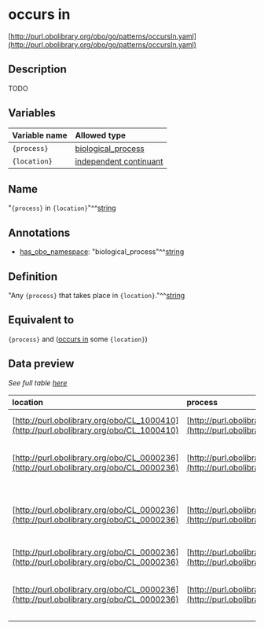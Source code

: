 # occurs in

[http://purl.obolibrary.org/obo/go/patterns/occursIn.yaml](http://purl.obolibrary.org/obo/go/patterns/occursIn.yaml)

## Description

TODO




## Variables

| Variable name | Allowed type |
|:--------------|:-------------|
| `{process}` | [biological_process](http://purl.obolibrary.org/obo/GO_0008150) |
| `{location}` | [independent continuant](http://purl.obolibrary.org/obo/BFO_0000004) |

## Name

"`{process}` in `{location}`"^^[string](http://www.w3.org/2001/XMLSchema#string)

## Annotations

- [has_obo_namespace](http://www.geneontology.org/formats/oboInOwl#hasOBONamespace): "biological_process"^^[string](http://www.w3.org/2001/XMLSchema#string)

## Definition

"Any `{process}` that takes place in `{location}`."^^[string](http://www.w3.org/2001/XMLSchema#string)

## Equivalent to

`{process}`  and ([occurs in](http://purl.obolibrary.org/obo/BFO_0000066) some `{location}`)







## Data preview

*See full table [here](https://github.com/geneontology/go-ontology/tree/master/src/design_patterns/occursIn.tsv)*

| location | process | location_label | process_label | defined_class_label | defined_class |
|:--|:--|:--|:--|:--|:--|
| [http://purl.obolibrary.org/obo/CL_1000410](http://purl.obolibrary.org/obo/CL_1000410) | [http://purl.obolibrary.org/obo/GO_0001508](http://purl.obolibrary.org/obo/GO_0001508) | myocyte of atrioventricular node | action potential | AV node cell action potential | [http://purl.obolibrary.org/obo/GO_0086016](http://purl.obolibrary.org/obo/GO_0086016) |
| [http://purl.obolibrary.org/obo/CL_0000236](http://purl.obolibrary.org/obo/CL_0000236) | [http://purl.obolibrary.org/obo/GO_0019882](http://purl.obolibrary.org/obo/GO_0019882) | B cell | antigen processing and presentation | B cell antigen processing and presentation | [http://purl.obolibrary.org/obo/GO_0002450](http://purl.obolibrary.org/obo/GO_0002450) |
| [http://purl.obolibrary.org/obo/CL_0000236](http://purl.obolibrary.org/obo/CL_0000236) | [http://purl.obolibrary.org/obo/GO_0002746](http://purl.obolibrary.org/obo/GO_0002746) | B cell | antigen processing and presentation following pinocytosis | B cell antigen processing and presentation following pinocytosis | [http://purl.obolibrary.org/obo/GO_0002421](http://purl.obolibrary.org/obo/GO_0002421) |
| [http://purl.obolibrary.org/obo/CL_0000236](http://purl.obolibrary.org/obo/CL_0000236) | [http://purl.obolibrary.org/obo/GO_0006915](http://purl.obolibrary.org/obo/GO_0006915) | B cell | apoptotic process | B cell apoptotic process | [http://purl.obolibrary.org/obo/GO_0001783](http://purl.obolibrary.org/obo/GO_0001783) |
| [http://purl.obolibrary.org/obo/CL_0000236](http://purl.obolibrary.org/obo/CL_0000236) | [http://purl.obolibrary.org/obo/GO_0050851](http://purl.obolibrary.org/obo/GO_0050851) | B cell | antigen receptor-mediated signaling pathway | B cell receptor signaling pathway | [http://purl.obolibrary.org/obo/GO_0050853](http://purl.obolibrary.org/obo/GO_0050853) |

